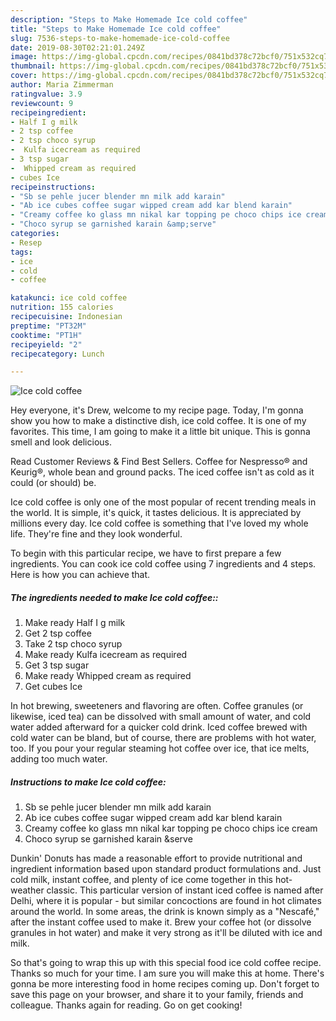 ```yaml
---
description: "Steps to Make Homemade Ice cold coffee"
title: "Steps to Make Homemade Ice cold coffee"
slug: 7536-steps-to-make-homemade-ice-cold-coffee
date: 2019-08-30T02:21:01.249Z
image: https://img-global.cpcdn.com/recipes/0841bd378c72bcf0/751x532cq70/ice-cold-coffee-recipe-main-photo.jpg
thumbnail: https://img-global.cpcdn.com/recipes/0841bd378c72bcf0/751x532cq70/ice-cold-coffee-recipe-main-photo.jpg
cover: https://img-global.cpcdn.com/recipes/0841bd378c72bcf0/751x532cq70/ice-cold-coffee-recipe-main-photo.jpg
author: Maria Zimmerman
ratingvalue: 3.9
reviewcount: 9
recipeingredient:
- Half I g milk
- 2 tsp coffee
- 2 tsp choco syrup
-  Kulfa icecream as required
- 3 tsp sugar
-  Whipped cream as required
- cubes Ice
recipeinstructions:
- "Sb se pehle jucer blender mn milk add karain"
- "Ab ice cubes coffee sugar wipped cream add kar blend karain"
- "Creamy coffee ko glass mn nikal kar topping pe choco chips ice cream"
- "Choco syrup se garnished karain &amp;serve"
categories:
- Resep
tags:
- ice
- cold
- coffee

katakunci: ice cold coffee
nutrition: 155 calories
recipecuisine: Indonesian
preptime: "PT32M"
cooktime: "PT1H"
recipeyield: "2"
recipecategory: Lunch

---
```



![Ice cold coffee](https://img-global.cpcdn.com/recipes/0841bd378c72bcf0/751x532cq70/ice-cold-coffee-recipe-main-photo.jpg)

Hey everyone, it's Drew, welcome to my recipe page. Today, I'm gonna show you how to make a distinctive dish, ice cold coffee. It is one of my favorites. This time, I am going to make it a little bit unique. This is gonna smell and look delicious.

Read Customer Reviews &amp; Find Best Sellers. Coffee for Nespresso® and Keurig®, whole bean and ground packs. The iced coffee isn&#39;t as cold as it could (or should) be.

Ice cold coffee is only one of the most popular of recent trending meals in the world. It is simple, it's quick, it tastes delicious. It is appreciated by millions every day. Ice cold coffee is something that I've loved my whole life. They're fine and they look wonderful.


To begin with this particular recipe, we have to first prepare a few ingredients. You can cook ice cold coffee using 7 ingredients and 4 steps. Here is how you can achieve that.

##### The ingredients needed to make Ice cold coffee::

1. Make ready Half I g milk
1. Get 2 tsp coffee
1. Take 2 tsp choco syrup
1. Make ready  Kulfa icecream as required
1. Get 3 tsp sugar
1. Make ready  Whipped cream as required
1. Get cubes Ice


In hot brewing, sweeteners and flavoring are often. Coffee granules (or likewise, iced tea) can be dissolved with small amount of water, and cold water added afterward for a quicker cold drink. Iced coffee brewed with cold water can be bland, but of course, there are problems with hot water, too. If you pour your regular steaming hot coffee over ice, that ice melts, adding too much water. 

##### Instructions to make Ice cold coffee:

1. Sb se pehle jucer blender mn milk add karain
1. Ab ice cubes coffee sugar wipped cream add kar blend karain
1. Creamy coffee ko glass mn nikal kar topping pe choco chips ice cream
1. Choco syrup se garnished karain &amp;serve


Dunkin&#39; Donuts has made a reasonable effort to provide nutritional and ingredient information based upon standard product formulations and. Just cold milk, instant coffee, and plenty of ice come together in this hot-weather classic. This particular version of instant iced coffee is named after Delhi, where it is popular - but similar concoctions are found in hot climates around the world. In some areas, the drink is known simply as a &#34;Nescafé,&#34; after the instant coffee used to make it. Brew your coffee hot (or dissolve granules in hot water) and make it very strong as it&#39;ll be diluted with ice and milk. 

So that's going to wrap this up with this special food ice cold coffee recipe. Thanks so much for your time. I am sure you will make this at home. There's gonna be more interesting food in home recipes coming up. Don't forget to save this page on your browser, and share it to your family, friends and colleague. Thanks again for reading. Go on get cooking!
